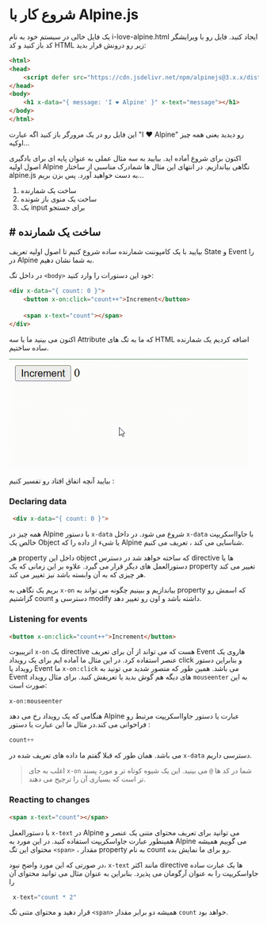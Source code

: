 # شروع کار با Alpine.js
یک فایل خالی در سیستم خود به نام i-love-alpine.html 
ایجاد کنید.
فایل رو با ویرایشگر کد باز کنید و کد HTML زیر رو درونش قرار بدید:
```html
<html>
<head>
    <script defer src="https://cdn.jsdelivr.net/npm/alpinejs@3.x.x/dist/cdn.min.js"></script>
</head>
<body>
    <h1 x-data="{ message: 'I ❤️ Alpine' }" x-text="message"></h1>
</body>
</html>
```
این فایل رو در یک مرورگر باز کنید اگه عبارت 
"I ❤️ Alpine"
رو دیدید یعنی همه چیز اوکیه...

اکنون برای شروع آماده اید. بیایید به سه مثال عملی به عنوان پایه ای برای یادگیری اصول اولیه 
Alpine
نگاهی بیاندازیم.
در انتهای این مثال ها شمادرک مناسبی از ساختار
alpine.js
به دست خواهید آورد. پس بزن بریم...

1. ساخت یک شمارنده
2. ساخت یک منوی باز شونده
3. یک input برای جستجو

## # ساخت یک شمارنده
بیایید با یک کامپوننت شمارنده ساده شروع کنیم تا اصول اولیه تعریف 
State
و 
Event
را در 
Alpine
به شما نشان دهیم.

در داخل تگ 
`<body>`
خود این دستورات را وارد کنید:
```html
<div x-data="{ count: 0 }">
    <button x-on:click="count++">Increment</button>
 
    <span x-text="count"></span>
</div>
```
اکنون می بینید ما با سه 
Attribute
که ما به تگ های
HTML
اضافه کردیم یک شمارنده ساده ساختیم.

![counter](../images/l1-cunter-example.gif)

بیایید آنچه اتفاق افتاد رو تفسیر کنیم :

### Declaring data
```html
 <div x-data="{ count: 0 }"> 
```

همه چیز در 
Alpine
با دستور
`x-data`
شروع می شود.
در داخل
`x-data`
با جاوااسکریپت  خالص یک 
Object 
یا شیء از داده را که 
Alpine
شناسایی می کند ، تعریف می کنیم.

هر
property
داخل این 
object
که ساخته خواهد شد در دسترس
directive
ها یا دستورالعمل های دیگر قرار می گیرد. علاوه بر این زمانی که یک 
property
تغییر می کند هر چیزی که به آن وابسته باشد نیز تغییر می کند.

بریم یک نگاهی به 
`x-on`
بیاندازیم و ببینیم چگونه می تواند به
property
که اسمش رو گزاشتیم 
count
دسترسی و 
modify
داشته باشد و اون رو تغییر دهد.
### Listening for events
```html
<button x-on:click="count++">Increment</button>
```
اتریبیوت
`x-on`
یک 
directive
هست که می تواند از آن برای تعریف 
Event
 هاروی یک عنصر استفاده کرد.
در این مثال ما آماده ایم برای یک رویداد
click
و بنابراین دستور رویداد یا
Event
ما
`x-on:click`
می باشد.
همین طور که متصور شدید می تونید به
Event
های دیگه هم گوش بدید یا تعریفش کنید.
برای مثال رویداد 
`mouseenter`
به این صورت است:

`x-on:mouseenter`

هنگامی که یک رویداد رخ می دهد 
Alpine
عبارت یا دستور جاوااسکریپت مرتبط رو فراخوانی می کند.در مثال ما این عبارت یا دستور :
```js 
count++
```
می باشد. همان طور که قبلا گفتم ما داده های تعریف شده در 
`x-data`
دسترسی داریم.

> اغلب به جای
> `x-on`
> شما در کد ها
> `@`
> می بینید. این یک شیوه کوتاه تر و مورد پسند تر است که بسیاری آن را ترجیح می دهند.

### Reacting to changes
```html
<span x-text="count"></span>
```
با دستورالعمل 
`x-text` 
در
Alpine
می توانید برای تعریف محتوای متنی یک عنصر و همینطور عبارت جاواسکریپت استفاده کنید.
در این مورد به
Alpine
می گوییم همیشه محتوای این تگ
`<span>`
، مقدار
property
به نام
count
رو برای ما نمایش بده.

در صورتی که این مورد واضح نبود،
`x-text`
مانند اکثر 
directive
ها یک عبارت ساده جاواسکریپت را به عنوان آرگومان می پذیرد. بنابراین به عنوان مثال می توانید محتوای آن را
```js
 x-text="count * 2"
```
قرار دهید و محتوای متنی تگ
`<span>`
همیشه دو برابر مقدار 
`count`
خواهد بود.


